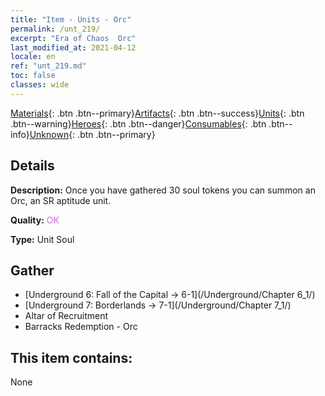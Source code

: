 ```yaml
---
title: "Item - Units - Orc"
permalink: /unt_219/
excerpt: "Era of Chaos  Orc"
last_modified_at: 2021-04-12
locale: en
ref: "unt_219.md"
toc: false
classes: wide
---
```

 [Materials](/Items/){: .btn .btn--primary}[Artifacts](/Items/Artifacts/){: .btn .btn--success}[Units](/Items/Units/){: .btn .btn--warning}[Heroes](/Items/Heroes/){: .btn .btn--danger}[Consumables](/Items/Consumables/){: .btn .btn--info}[Unknown](/Items/Unknown/){: .btn .btn--primary}

## Details
 **Description:** Once you have gathered 30 soul tokens you can summon an Orc, an SR aptitude unit.

 **Quality:** <span style="color: #DA70D6">OK</span>

 **Type:** Unit Soul

## Gather

*    [Underground 6: Fall of the Capital -> 6-1](/Underground/Chapter 6_1/) 
*    [Underground 7: Borderlands -> 7-1](/Underground/Chapter 7_1/) 
*    Altar of Recruitment 
*    Barracks Redemption - Orc 

## This item contains:

  None


